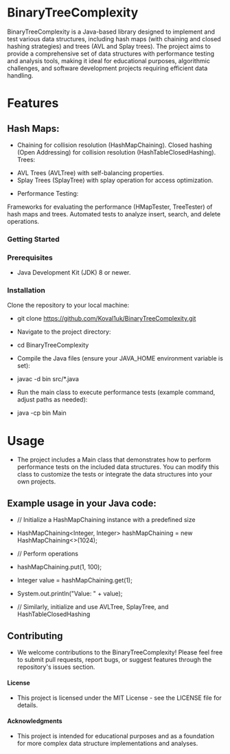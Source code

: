 # BinaryTreeComplexity
BinaryTreeComplexity is a Java-based library designed to implement and test various data structures, including hash maps (with chaining and closed hashing strategies) and trees (AVL and Splay trees). The project aims to provide a comprehensive set of data structures with performance testing and analysis tools, making it ideal for educational purposes, algorithmic challenges, and software development projects requiring efficient data handling.

# Features
## Hash Maps:

-  Chaining for collision resolution (HashMapChaining).
Closed hashing (Open Addressing) for collision resolution (HashTableClosedHashing).
Trees:

* AVL Trees (AVLTree) with self-balancing properties.
* Splay Trees (SplayTree) with splay operation for access optimization.

- Performance Testing:

Frameworks for evaluating the performance (HMapTester, TreeTester) of hash maps and trees.
Automated tests to analyze insert, search, and delete operations.
### Getting Started

### Prerequisites
- Java Development Kit (JDK) 8 or newer.

### Installation
Clone the repository to your local machine:

   - git clone https://github.com/Koval1uk/BinaryTreeComplexity.git
- Navigate to the project directory:

- cd BinaryTreeComplexity
- Compile the Java files (ensure your JAVA_HOME environment variable is set):

- javac -d bin src/*.java
- Run the main class to execute performance tests (example command, adjust paths as needed):

- java -cp bin Main
# Usage
- The project includes a Main class that demonstrates how to perform performance tests on the included data structures. You can modify this class to customize the tests or integrate the data structures into your own projects.

## Example usage in your Java code:

- // Initialize a HashMapChaining instance with a predefined size
- HashMapChaining<Integer, Integer> hashMapChaining = new HashMapChaining<>(1024);

- // Perform operations
- hashMapChaining.put(1, 100);
- Integer value = hashMapChaining.get(1);
- System.out.println("Value: " + value);

- // Similarly, initialize and use AVLTree, SplayTree, and HashTableClosedHashing
## Contributing
- We welcome contributions to the BinaryTreeComplexity! Please feel free to submit pull requests, report bugs, or suggest features through the repository's issues section.

#### License
- This project is licensed under the MIT License - see the LICENSE file for details.

#### Acknowledgments
- This project is intended for educational purposes and as a foundation for more complex data structure implementations and analyses.
